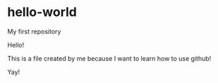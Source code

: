 # hello-world
My first repository

Hello!

This is a file created by me because I want to learn how to use github!

Yay!
